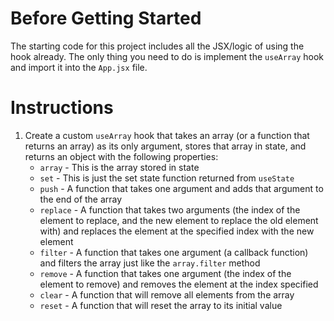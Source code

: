 # Before Getting Started

The starting code for this project includes all the JSX/logic of using the hook already. The only thing you need to do is implement the `useArray` hook and import it into the `App.jsx` file.

# Instructions

1. Create a custom `useArray` hook that takes an array (or a function that returns an array) as its only argument, stores that array in state, and returns an object with the following properties:
    * `array` - This is the array stored in state
    * `set` - This is just the set state function returned from `useState`
    * `push` - A function that takes one argument and adds that argument to the end of the array
    * `replace` - A function that takes two arguments (the index of the element to replace, and the new element to replace the old element with) and replaces the element at the specified index with the new element
    * `filter` - A function that takes one argument (a callback function) and filters the array just like the `array.filter` method
    * `remove` - A function that takes one argument (the index of the element to remove) and removes the element at the index specified
    * `clear` - A function that will remove all elements from the array
    * `reset` - A function that will reset the array to its initial value